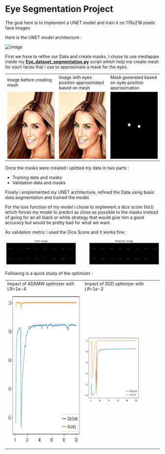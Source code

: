 # Eye Segmentation Project

The goal here is to implement a UNET model and train it on 178x218 pixels face images

Here is the UNET model architecture :

![image](https://github.com/Shifoue/Portfolio/assets/69169567/8eb8587b-0d9d-498c-9255-be0b518b7f7e)

First we have to refine our Data and create masks. I chose to use mediapipe inside my **[Eye_dataset_segmentation.py](https://github.com/Shifoue/Portfolio/blob/main/Eye_Segmentation_Project/Eye_dataset_segmentation.py)** script which help me create mesh for each faces that i use to approximate a mask for the eyes.

<table width="100%">
  <tr>
    <td width="33%">Image before creating mesh</td>
    <td width="33%">Image with eyes position approximated based on mesh</td>
    <td width="33%">Mask generated based on eyes position approximation</td>
  </tr>
  <tr>
    <td><img src="documentation/head1_nomask.PNG" width=178 height=218/></td>
    <td><img src="documentation/head1_nomask_mediapipe.PNG" width=178 height=218/></td>
    <td><img src="documentation/Head1_mask.PNG" width=178 height=218/></td>
  </tr>
</table>

Once the masks were created i splitted my data in two parts :
  - Training data and masks
  - Validation data and masks

Finally i emplemented my UNET architecture, refined the Data using basic data augmentation and trained the model.

For the loss function of my model i chose to implement a dice score (IoU) which forces my model to predict as close as possible to the masks instead of going for an all black or white strategy that would give him a good accuracy but would be pretty bad for what we want.

As validation metric i used the Dice Score and it works fine :

![image](documentation/eyes_segmentation_result.PNG)

Following is a quick study of the optimizer :

<table width="100%">
  <tr>
    <td width="50%">Impact of ADAMW optimizer with LR=1e-4</td>
    <td width="50%">Impact of SGD optimizer with LR=1e-2</td>
  </tr>
  <tr>
    <td><img src="documentation/Loss_evolution_ADAMW_LR=0.0001.PNG" width=500 height=500/></td>
    <td><img src="documentation/Loss_evolution_SGD_LR=0.01.PNG" width=178 height=218/></td>
  </tr>
</table>
